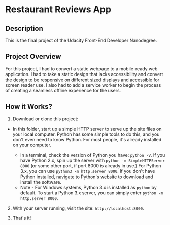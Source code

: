 Restaurant Reviews App
=======================

## Description

This is the final project of the Udacity Front-End Developer Nanodegree.

## Project Overview

For this project, I had to convert a static webpage to a mobile-ready web application. I had to take a static design that lacks accessibility and convert the design to be responsive on different sized displays and accessible for screen reader use. I also had to add a service worker to begin the process of creating a seamless offline experience for the users.

## How it Works?

1. Download or clone this project:

* In this folder, start up a simple HTTP server to serve up the site files on your local computer. Python has some simple tools to do this, and you don't even need to know Python. For most people, it's already installed on your computer.

    * In a terminal, check the version of Python you have: `python -V`. If you have Python 2.x, spin up the server with `python -m SimpleHTTPServer 8000` (or some other port, if port 8000 is already in use.) For Python 3.x, you can use `python3 -m http.server 8000`. If you don't have Python installed, navigate to Python's [website](https://www.python.org/) to download and install the software.
   * Note -  For Windows systems, Python 3.x is installed as `python` by default. To start a Python 3.x server, you can simply enter `python -m http.server 8000`.

2. With your server running, visit the site: `http://localhost:8000`.

3. That's it!





